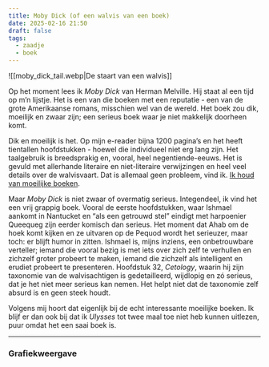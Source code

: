 ```yaml
---
title: Moby Dick (of een walvis van een boek)
date: 2025-02-16 21:50
draft: false
tags:
  - zaadje
  - boek
---
```


![[moby_dick_tail.webp|De staart van een walvis]]

Op het moment lees ik _Moby Dick_ van Herman Melville. Hij staat al een tijd op m’n lijstje. Het is een van die boeken met een reputatie - een van de grote Amerikaanse romans, misschien wel van de wereld. Het boek zou dik, moeilijk en zwaar zijn; een serieus boek waar je niet makkelijk doorheen komt.

Dik en moeilijk is het. Op mijn e-reader bijna 1200 pagina’s en het heeft tientallen hoofdstukken - hoewel die individueel niet erg lang zijn. Het taalgebruik is breedsprakig en, vooral, heel negentiende-eeuws. Het is gevuld met allerhande literaire en niet-literaire verwijzingen en heel veel details over de walvisvaart. Dat is allemaal geen probleem, vind ik. [Ik houd van moeilijke boeken](https://kallisti.paulbrederveld.nl/Ik-houd-van-moeilijke-boeken).

Maar _Moby Dick_ is niet zwaar of overmatig serieus. Integendeel, ik vind het een vrij grappig boek. Vooral de eerste hoofdstukken, waar Ishmael aankomt in Nantucket en “als een getrouwd stel” eindigt met harpoenier Queequeg zijn eerder komisch dan serieus. Het moment dat Ahab om de hoek komt kijken en ze uitvaren op de Pequod wordt het serieuzer, maar toch: er blijft humor in zitten. Ishmael is, mijns inziens, een onbetrouwbare verteller; iemand die vooral bezig is met iets over zich zelf te verhullen en zichzelf groter probeert te maken, iemand die zichzelf als intelligent en erudiet probeert te presenteren. Hoofdstuk 32, _Cetology_, waarin hij zijn taxonomie van de walvisachtigen is gedetailleerd, wijdlopig en zó serieus, dat je het niet meer serieus kan nemen. Het helpt niet dat de taxonomie zelf absurd is en geen steek houdt.

Volgens mij hoort dat eigenlijk bij de echt interessante moeilijke boeken. Ik blijf er dan ook bij dat ik _Ulysses_ tot twee maal toe niet heb kunnen uitlezen, puur omdat het een saai boek is.

---

### Grafiekweergave
